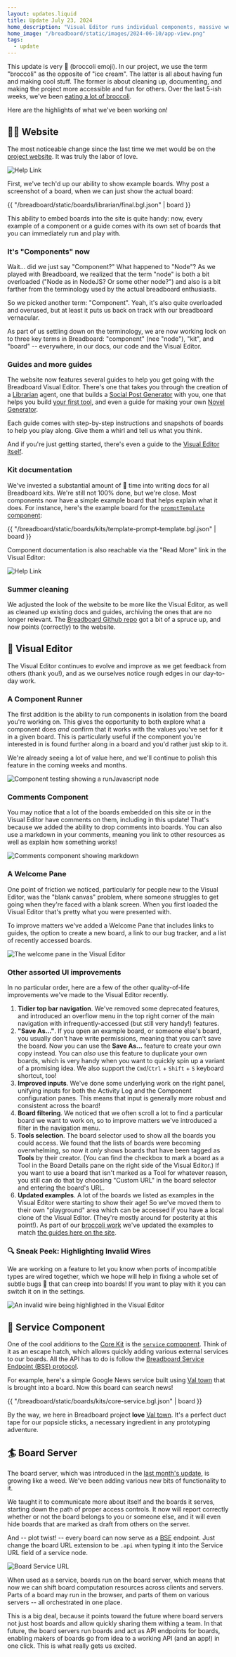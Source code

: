```yaml
---
layout: updates.liquid
title: Update July 23, 2024
home_description: "Visual Editor runs individual components, massive website overhaul, guides, docs."
home_image: "/breadboard/static/images/2024-06-10/app-view.png"
tags:
  - update
---
```


This update is very 🥦 (broccoli emoji). In our project, we use the term "broccoli" as the opposite of "ice cream". The latter is all about having fun and making cool stuff. The former is about cleaning up, documenting, and making the project more accessible and fun for others. Over the last 5-ish weeks, we've been [eating a lot of broccoli](https://github.com/breadboard-ai/breadboard/issues/1818).

Here are the highlights of what we've been working on!

## 🧑‍🏫 Website

The most noticeable change since the last time we met would be on the [project website](https://breadboard-ai.github.io/breadboard/). It was truly the labor of love.

![Help Link](/breadboard/static/images/2024-07-23/website-home.png)

First, we've tech'd up our ability to show example boards. Why post a screenshot of a board, when we can just show the actual board:

{{ "/breadboard/static/boards/librarian/final.bgl.json" | board }}

This ability to embed boards into the site is quite handy: now, every example of a component or a guide comes with its own set of boards that you can immediately run and play with.

### It's "Components" now

Wait... did we just say "Component?" What happened to "Node"? As we played with Breadboard, we realized that the term "node" is both a bit overloaded ("Node as in NodeJS? Or some other node?") and also is a bit farther from the terminology used by the actual breadboard enthusiasts.

So we picked another term: "Component". Yeah, it's also quite overloaded and overused, but at least it puts us back on track with our breadboard vernacular.

As part of us settling down on the terminology, we are now working lock on to three key terms in Breadboard: "component" (nee "node"), "kit", and "board" -- everywhere, in our docs, our code and the Visual Editor.

### Guides and more guides

The website now features several guides to help you get going with the Breadboard Visual Editor. There's one that takes you through the creation of a [Librarian](/breadboard/docs/guides/librarian/) agent, one that builds a [Social Post Generator](/breadboard/docs/guides/social-post/) with you, one that helps you build [your first tool](/breadboard/docs/guides/first-tool/), and even a guide for making your own [Novel Generator](/breadboard/docs/guides/novel-generator/).

Each guide comes with step-by-step instructions and snapshots of boards to help you play along. Give them a whirl and tell us what you think.

And if you're just getting started, there's even a guide to the [Visual Editor itself](/breadboard/docs/visual-editor/).

### Kit documentation

We've invested a substantial amount of 🥦 time into writing docs for all Breadboard kits. We're still not 100% done, but we're close. Most components now have a simple example board that helps explain what it does. For instance, here's the example board for the [`promptTemplate` component](/breadboard/docs/kits/template/#the-prompttemplate-component):

{{ "/breadboard/static/boards/kits/template-prompt-template.bgl.json" | board }}

Component documentation is also reachable via the "Read More" link in the Visual Editor:

![Help Link](/breadboard/static/images/2024-07-23/help-link.png)

### Summer cleaning

We adjusted the look of the website to be more like the Visual Editor, as well as cleaned up existing docs and guides, archiving the ones that are no longer relevant. The [Breadboard Github repo](https://github.com/breadboard-ai/breadboard) got a bit of a spruce up, and now points (correctly) to the website.

## 🎨 Visual Editor

The Visual Editor continues to evolve and improve as we get feedback from others (thank you!), and as we ourselves notice rough edges in our day-to-day work.

### A Component Runner

The first addition is the ability to run components in isolation from the board you're working on. This gives the opportunity to both explore what a component does _and_ confirm that it works with the values you've set for it in a given board. This is particularly useful if the component you're interested in is found further along in a board and you'd rather just skip to it.

We're already seeing a lot of value here, and we'll continue to polish this feature in the coming weeks and months.

![Component testing showing a runJavascript node](/breadboard/static/images/2024-07-23/component-test.png)

### Comments Component

You may notice that a lot of the boards embedded on this site or in the Visual Editor have comments on them, including in this update! That's because we added the ability to drop comments into boards. You can also use a markdown in your comments, meaning you link to other resources as well as explain how something works!

![Comments component showing markdown](/breadboard/static/images/2024-07-23/comments-component.png)

### A Welcome Pane

One point of friction we noticed, particularly for people new to the Visual Editor, was the "blank canvas" problem, where someone struggles to get going when they're faced with a blank screen. When you first loaded the Visual Editor that's pretty what you were presented with.

To improve matters we've added a Welcome Pane that includes links to guides, the option to create a new board, a link to our bug tracker, and a list of recently accessed boards.

![The welcome pane in the Visual Editor](/breadboard/static/images/2024-07-23/welcome-pane.png)

### Other assorted UI improvements

In no particular order, here are a few of the other quality-of-life improvements we've made to the Visual Editor recently.

1. **Tidier top bar navigation**. We've removed some deprecated features, and introduced an overflow menu in the top right corner of the main navigation with infrequently-accessed (but still very handy!) features.
2. **"Save As..."**. If you open an example board, or someone else's board, you usually don't have write permissions, meaning that you can't save the board. Now you can use the **Save As...** feature to create your own copy instead. You can _also_ use this feature to duplicate your own boards, which is very handy when you want to quickly spin up a variant of a promising idea. We also support the `Cmd`/`Ctrl` + `Shift` + `S` keyboard shortcut, too!
3. **Improved inputs**. We've done some underlying work on the right panel, unifying inputs for both the Activity Log and the Component configuration panes. This means that input is generally more robust and consistent across the board!
4. **Board filtering**. We noticed that we often scroll a lot to find a particular board we want to work on, so to improve matters we've introduced a filter in the navigation menu.
5. **Tools selection**. The board selector used to show all the boards you could access. We found that the lists of boards were becoming overwhelming, so now it _only_ shows boards that have been tagged as **Tools** by their creator. (You can find the checkbox to mark a board as a Tool in the Board Details pane on the right side of the Visual Editor.) If you want to use a board that isn't marked as a Tool for whatever reason, you still can do that by choosing "Custom URL" in the board selector and entering the board's URL.
6. **Updated examples**. A lot of the boards we listed as examples in the Visual Editor were starting to show their age! So we've moved them to their own "playground" area which can be accessed if you have a local clone of the Visual Editor. (They're mostly around for posterity at this point!). As part of our [broccoli work](https://github.com/breadboard-ai/breadboard/issues/1818) we've updated the examples to match [the guides here on the site](/breadboard/docs/getting-started/).

### 🔍 Sneak Peek: Highlighting Invalid Wires

We are working on a feature to let you know when ports of incompatible types are wired together, which we hope will help in fixing a whole set of subtle bugs 🐛 that can creep into boards! If you want to play with it you can switch it on in the settings.

![An invalid wire being highlighted in the Visual Editor](/breadboard/static/images/2024-07-23/highlighting-invalid-wires.png)

## 🚚 Service Component

One of the cool additions to the [Core Kit](/breadboard/docs/kits/core/) is the [`service` component](/breadboard/docs/kits/core/#the-service-component). Think of it as an escape hatch, which allows quickly adding various external services to our boards. All the API has to do is follow the [Breadboard Service Endpoint (BSE) protocol](/breadboard/docs/reference/bse/).

For example, here's a simple Google News service built using [Val town](https://www.val.town/) that is brought into a board. Now this board can search news!

{{ "/breadboard/static/boards/kits/core-service.bgl.json" | board }}

By the way, we here in Breadboard project **love** [Val town](https://www.val.town/). It's a perfect duct tape for our popsicle sticks, a necessary ingredient in any prototyping adventure.

## 🏄 Board Server

The board server, which was introduced in the [last month's update](/breadboard/updates/2024-06-10/#-board-server), is growing like a weed. We've been adding various new bits of functionality to it.

We taught it to communicate more about itself and the boards it serves, starting down the path of proper access controls. It now will report correctly whether or not the board belongs to you or someone else, and it will even hide boards that are marked as draft from others on the server.

And -- plot twist! -- every board can now serve as a [BSE](/breadboard/docs/reference/bse/) endpoint. Just change the board URL extension to be `.api` when typing it into the Service URL field of a service node.

![Board Service URL](/breadboard/static/images/2024-07-23/board-service-url.png)

When used as a service, boards run on the board server, which means that now we can shift board computation resources across clients and servers. Parts of a board may run in the browser, and parts of them on various servers -- all orchestrated in one place.

This is a big deal, because it points toward the future where board servers not just host boards and allow quickly sharing them withing a team. In that future, the board servers run boards and act as API endpoints for boards, enabling makers of boards go from idea to a working API (and an app!) in one click. This is what really gets us excited.
